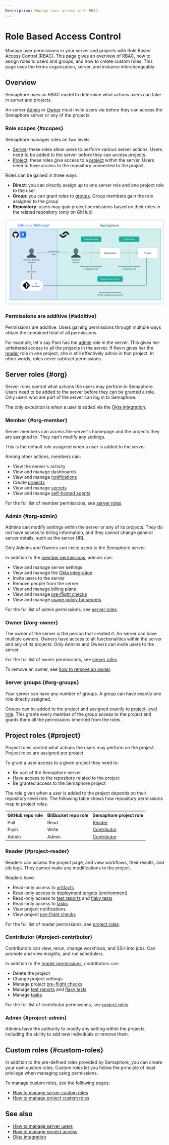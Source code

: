 ```yaml
---
Description: Manage user access with RBAC
---
```


# Role Based Access Control







<VideoTutorial title="How to use Role Based Access Control" src="https://www.youtube.com/embed/YQ3LP5_UmpA?si=9GXkhLkPwT9lMpYJ" />

Manage user permissions in your server and projects with Role Based Access Control (RBAC). This page gives an overview of RBAC, how to assign roles to users and groups, and how to create custom roles. This page uses the terms organization, server, and instance interchangeably.

## Overview

Semaphore uses an RBAC model to determine what actions users can take in server and projects.

An server [Admin](#org-admin) or [Owner](#org-owner) must invite users via before they can access the Semaphore server or any of the projects.

### Role scopes {#scopes}

Semaphore manages roles on two levels:

- [Server](#org): these roles allow users to perform various server actions. Users need to be added to the server before they can access projects.
- [Project](#project): these roles give access to a [project](./projects) within the server. Users need to have access to the repository connected to the project.

Roles can be gained in three ways:

- **Direct**: you can directly assign up to one server role and one project role to the user
- **Group**: you can grant roles to [groups](#org-groups). Group members gain the role assigned to the group
- **Repository**: users may gain project permissions based on their roles in the related repository (only on GitHub)

![RBAC authentication relations](./img/rbac-diagram.jpg)

### Permissions are additive {#additive}

Permissions are additive. Users gaining permissions through multiple ways obtain the combined total of all permissions.

For example, let's say Pam has the [admin](#org-admin) role in the server. This gives her unfettered access to all the projects in the server. If Kevin gives her the [reader](#project-reader) role in one project, she is still effectively admin in that project. In other words, roles never subtract permissions.

## Server roles {#org}

Server roles control what actions the users may perform in Semaphore. Users need to be added to the server before they can be granted a role. Only users who are part of the server can log in to Semaphore.

The only exception is when a user is added via the [Okta integration](./okta).

### Member {#org-member}

Server members can access the server's homepage and the projects they are assigned to. They can't modify any settings.

This is the default role assigned when a user is added to the server.

Among other actions, members can:

- View the server's activity
- View and manage dashboards
- View and manage [notifications](./notifications)
- Create [projects](./projects)
- View and manage [secrets](./secrets)
- View and manage [self-hosted agents](./self-hosted)

For the full list of member permissions, see [server roles](./organizations#org-roles).

### Admin {#org-admin}

Admins can modify settings within the server or any of its projects. They do not have access to billing information, and they cannot change general server details, such as the server URL.

Only Admins and Owners can invite users to the Semaphore server.

In addition to the [member permissions](#org-member), admins can:

- View and manage server settings
- View and manage the [Okta integration](./okta)
- Invite users to the server
- Remove people from the server
- View and manage billing plans
- View and manage [pre-flight checks](./org-preflight)
- View and manage [usage policy for secrets](./secrets#secret-access-policy)

For the full list of admin permissions, see [server roles](./organizations#org-roles).

### Owner {#org-owner}

The owner of the server is the person that created it. An server can have multiple owners.  Owners have access to all functionalities within the server and any of its projects. Only Admins and Owners can invite users to the server.

For the full list of owner permissions, see [server roles](./organizations#org-roles).

To remove an owner, see [how to remove an owner](https://docs.semaphoreci.com/using-semaphore/organizations#remove-owner).

### Server groups {#org-groups}

Your server can have any number of groups. A group can have exactly one role directly assigned.

Groups can be added to the project and assigned exactly to [project-level role](#project). This grants every member of the group access to the project and grants them all the permissions inherited from the roles.

## Project roles {#project}

Project roles control what actions the users may perform on the project. Project roles are assigned per project.

To grant a user access to a given project they need to:

- Be part of the Semaphore server
- Have access to the repository related to the project
- Be granted access to the Semaphore project

The role given when a user is added to the project depends on their repository-level role. The following table shows how repository permissions map to project roles.

| GitHub repo role | BitBucket repo role | Semaphore project role | 
|--|--|--|
|Pull|Read|[Reader](#project-reader)|
|Push|Write|[Contributor](#project-contributor)|
|Admin|Admin|[Contributor](#project-contributor)|

### Reader {#project-reader}

Readers can access the project page, and view workflows, their results, and job logs. They cannot make any modifications to the project.

Readers have:

- Read-only access to [artifacts](./artifacts)
- Read-only access to [deployment targets (environment)](./promotions#deployment-targets)
- Read-only access to [test reports](./tests/test-reports) and [flaky tests](./tests/flaky-tests)
- Read-only access to [tasks](./tasks)
- View project notifications
- View project [pre-flight checks](./projects#preflight)

For the full list of reader permissions, see [project roles](./projects#project-roles).

### Contributor {#project-contributor}

Contributors can view, rerun, change workflows, and SSH into jobs. Can promote and view insights, and run schedulers.

In addition to the [reader permissions](#project-reader), contributors can:

- Delete the project
- Change project settings
- Manage project [pre-flight checks](./projects#preflight)
- Manage [test reports](./tests/test-reports) and [flaky tests](./tests/flaky-tests)
- Manage [tasks](./tasks)

For the full list of contributor permissions, see [project roles](./projects#project-roles).

### Admin {#project-admin}

Admins have the authority to modify any setting within the projects, including the ability to add new individuals or remove them.

## Custom roles {#custom-roles}

In addition to the pre-defined roles provided by Semaphore, you can create your own custom roles. Custom roles let you follow the principle of least privilege when managing using permissions.

To manage custom roles, see the following pages:

- [How to manage server custom roles](./organizations#custom)
- [How to manage project custom roles](./projects#custom-roles)

## See also

- [How to manage server users](./organizations#people)
- [How to manage project access](./projects#people)
- [Okta integration](./okta)
